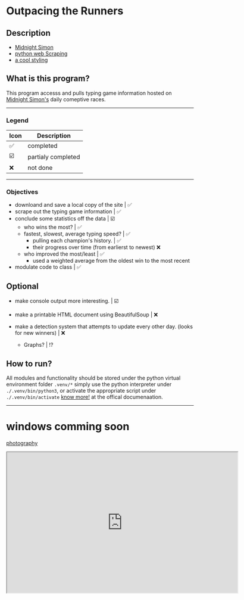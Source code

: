 # Outpacing the Runners

## Description
- [Midnight Simon](https://midnightsimon.com/)
- [python web Scraping](https://automatetheboringstuff.com/2e/chapter12/)
- [a cool styling](https://fauux.neocities.org/)

## What is this program?
This program accesss and pulls typing game information hosted on [Midnight Simon's](https://midnightsimon.com/) daily comeptive races.

----

### Legend

|Icon| Description|
|----|----|
|✅️| completed|
|☑️|partialy completed|
|❌️|not done|
----

### Objectives
- downloand and save a local copy of the site | ✅️
- scrape out the typing game information | ✅️
- conclude some statistics off the data | ☑️
    - who wins the most? | ✅️
    - fastest, slowest, average typing speed? | ✅️
        - pulling each champion's history. | ✅️
        - their progress over time (from earlierst to newest) ❌️
    - who improved the most/least | ✅️
        - used a weighted average from the oldest win to the most recent
- modulate code to class | ✅️


Optional
----

- make console output more interesting. | ☑️
- make a printable HTML document using BeautifulSoup | ❌️
- make a detection system that attempts to update every other day. (looks for new winners) | ❌️
    
    - Graphs? | ⁉️
## How to run?
All modules and functionality should be stored under the python virtual environment folder `.venv/*`
simply use the python interpreter under `./.venv/bin/python3`, or activate the appropriate script under `./.venv/bin/activate` [know more!](https://docs.python.org/3/library/venv.html) at the offical documenaation.


----

# windows comming soon

[photography](https://www.twitch.tv/midnight_simon/clip/MuddyColdbloodedMoonM4xHeh-QmESofs7i83HwxzQ)
<iframe src="https://clips.twitch.tv/embed?clip=MuddyColdbloodedMoonM4xHeh-QmESofs7i83HwxzQ&parent=www.example.com" frameborder="1" allowfullscreen="true" scrolling="yes" height="378" width="620"></iframe>